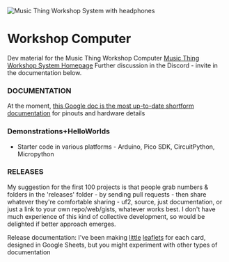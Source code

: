 ![Music Thing Workshop System with headphones](https://www.musicthing.co.uk/images/900-workshopsystem-full-straight-headphones-colour-2.jpg)

# Workshop Computer  

Dev material for the Music Thing Workshop Computer
[Music Thing Workshop System Homepage](https://www.musicthing.co.uk/workshopsystem/)
Further discussion in the Discord - invite in the documentation below. 

### DOCUMENTATION 

At the moment, [this Google doc is the most up-to-date shortform documentation](https://docs.google.com/document/d/1NsRewxAu9X8dQMUTdN0eeJeRCr0HmU0pUjpKB4gM-xo/edit?usp=sharing) for pinouts and hardware details


### Demonstrations+HelloWorlds

- Starter code in various platforms - Arduino, Pico SDK, CircuitPython, Micropython

### RELEASES 
My suggestion for the first 100 projects is that people grab numbers & folders in the 'releases' folder - by sending pull requests - then share whatever they're comfortable sharing - uf2, source, just documentation, or just a link to your own repo/web/gists, whatever works best. I don't have much experience of this kind of collective development, so would be delighted if better approach emerges.  

Release documentation: I've been making [little](https://docs.google.com/presentation/d/19z0S9cpGnyhb7lVmBPHYjTZLpEB-Xg-v9zzfXCjCjOQ/copy) [leaflets](https://docs.google.com/presentation/d/10R8onfP5JAq9MpOgVSa4sAhxg-WTx7_0-Q1fY0MUDho/copy) for each card, designed in Google Sheets, but you might experiment with other types of documentation   


